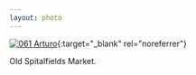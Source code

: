 ```yaml
---
layout: photo
---
```


[![061 Arturo](https://c2.staticflickr.com/6/5806/20855663155_b60722f3f6_c.jpg)](https://www.flickr.com/photos/131440297@N08/20855663155/){:target="_blank" rel="noreferrer"}

Old Spitalfields Market.
